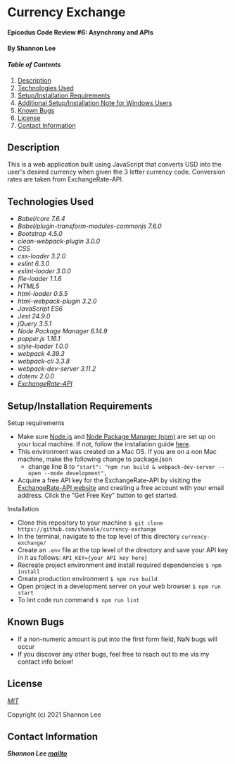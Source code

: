 # Currency Exchange

#### Epicodus Code Review #6: Asynchrony and APIs

#### By Shannon Lee

#### _Table of Contents_

1. [Description](#description)
2. [Technologies Used](#technologies)
3. [Setup/Installation Requirements](#setup)
4. [Additional Setup/Installation Note for Windows Users](#windows)
5. [Known Bugs](#bugs)
6. [License](#license)
7. [Contact Information](#contact)


## Description <a id="description"></a>

This is a web application built using JavaScript that converts USD into the user's desired currency when given the 3 letter currency code. Conversion rates are taken from ExchangeRate-API.

## Technologies Used <a id="technologies"></a>

* _Babel/core 7.6.4_
* _Babel/plugin-transform-modules-commonjs 7.6.0_
* _Bootstrap 4.5.0_
* _clean-webpack-plugin 3.0.0_
* _CSS_
* _css-loader 3.2.0_
* _eslint 6.3.0_
* _eslint-loader 3.0.0_
* _file-loader 1.1.6_
* _HTML5_
* _html-loader 0.5.5_
* _html-webpack-plugin 3.2.0_
* _JavaScript ES6_
* _Jest 24.9.0_
* _jQuery 3.5.1_
* _Node Package Manager 6.14.9_
* _popper.js 1.16.1_
* _style-loader 1.0.0_
* _webpack 4.39.3_
* _webpack-cli 3.3.8_
* _webpack-dev-server 3.11.2_
* _dotenv 2.0.0_
* _[ExchangeRate-API](https://www.exchangerate-api.com/)_

## Setup/Installation Requirements <a id="setup"></a>

Setup requirements
* Make sure [Node.js](https://nodejs.org/en/) and [Node Package Manager (npm)](https://www.npmjs.com/) are set up on your local machine. If not, follow the installation guide [here](https://www.learnhowtoprogram.com/intermediate-javascript/getting-started-with-javascript/installing-node-js).
* <a id="windows"></a>This environment was created on a Mac OS. If you are on a non Mac machine, make the following change to package.json
  * change line 8 to `"start": "npm run build & webpack-dev-server --open --mode development",`
* Acquire a free API key for the ExchangeRate-API by visiting the [ExchangeRate-API website](https://www.exchangerate-api.com/) and creating a free account with your email address. Click the "Get Free Key" button to get started.

Installation
* Clone this repository to your machine `$ git clone https://github.com/shanole/currency-exchange`
* In the terminal, navigate to the top level of this directory `currency-exchange/`
* Create an `.env` file at the top level of the directory and save your API key in it as follows: `API_KEY={your API key here}`
* Recreate project environment and install required dependencies `$ npm install`
* Create production environment `$ npm run build`
* Open project in a development server on your web browser `$ npm run start`
* To lint code run command `$ npm run lint`


## Known Bugs <a id="bugs"></a>
* If a non-numeric amount is put into the first form field, NaN bugs will occur
* If you discover any other bugs, feel free to reach out to me via my contact info below!

## License <a id="license"></a>
*[MIT](https://choosealicense.com/licenses/mit/)*

Copyright (c) 2021 Shannon Lee

## Contact Information <a id="contact"></a>
**_Shannon Lee [mailto](mailto:shannonleehj@gmail.com)_**